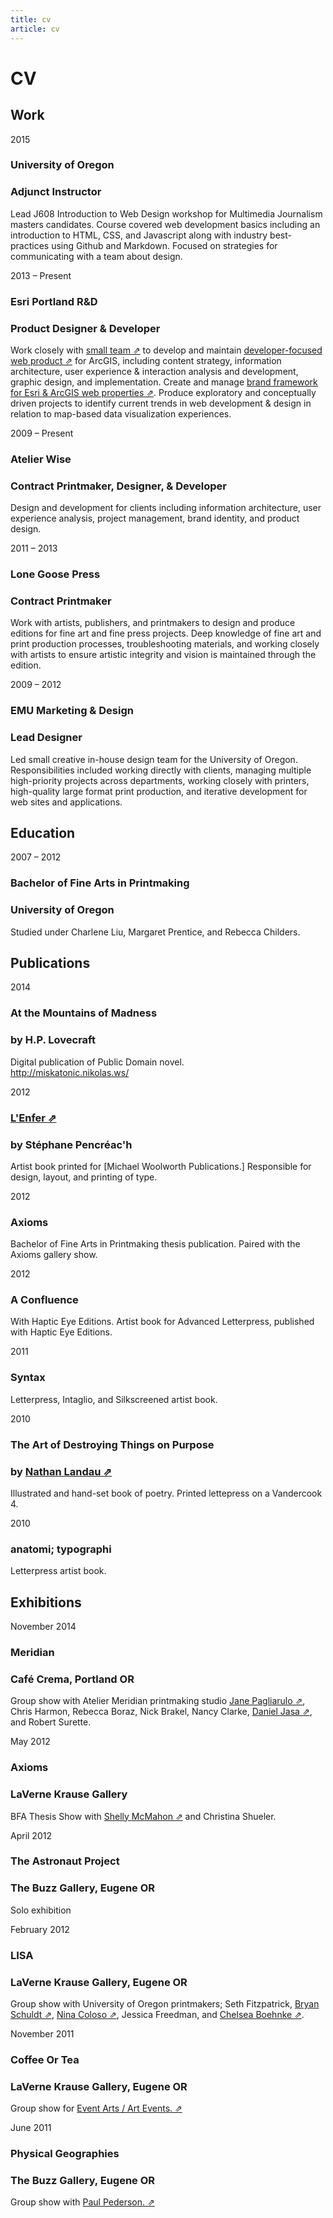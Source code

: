 ```yaml
---
title: cv
article: cv
---
```


# CV

## Work

<date>2015</date>
### University of Oregon
### Adjunct Instructor

Lead J608 Introduction to Web Design workshop for Multimedia Journalism masters candidates. Course covered web development basics including an introduction to HTML, CSS, and Javascript along with industry best-practices using Github and Markdown. Focused on strategies for communicating with a team about design.


<date>2013 – Present</date>
### Esri Portland R&D
### Product Designer & Developer

Work closely with [small team ⇗](http://pdx.esri.com/) to develop and maintain [developer-focused web product ⇗](https://developers.arcgis.com/en/) for ArcGIS, including content strategy, information architecture, user experience & interaction analysis and development, graphic design, and implementation. Create and manage [brand framework for Esri & ArcGIS web properties ⇗](http://esri.github.io/calcite-web/). Produce exploratory and conceptually driven projects to identify current trends in web development & design in relation to map-based data visualization experiences.


<date>2009 – Present</date>
### Atelier Wise
### Contract Printmaker, Designer, & Developer

Design and development for clients including information architecture, user experience analysis, project management, brand identity, and product design.

<date>2011 – 2013</date>
### Lone Goose Press
### Contract Printmaker

Work with artists, publishers, and printmakers to design and produce editions for fine art and fine press projects. Deep knowledge of fine art and print production processes, troubleshooting materials, and working closely with artists to ensure artistic integrity and vision is maintained through the edition.


<date>2009 – 2012</date>
### EMU Marketing & Design
### Lead Designer

Led small creative in-house design team for the University of Oregon. Responsibilities included working directly with clients, managing multiple high-priority projects across departments, working closely with printers, high-quality large format print production, and iterative development for web sites and applications.


## Education

<date>2007 – 2012</date>
### Bachelor of Fine Arts in Printmaking
### University of Oregon
Studied under Charlene Liu, Margaret Prentice, and Rebecca Childers.


## Publications

<date>2014</date>
### At the Mountains of Madness
### by H.P. Lovecraft

Digital publication of Public Domain novel. <br />
http://miskatonic.nikolas.ws/

<date>2012</date>
### [L'Enfer ⇗](http://www.michaelwoolworth.com/books/lenfer)
### by Stéphane Pencréac'h
Artist book printed for [Michael Woolworth Publications.] Responsible for design, layout, and printing of type.<br />



<date>2012</date>
### Axioms
Bachelor of Fine Arts in Printmaking thesis publication. Paired with the Axioms gallery show.


<date>2012</date>
### A Confluence
With Haptic Eye Editions. Artist book for Advanced Letterpress, published with Haptic Eye Editions.


<date>2011</date>
### Syntax
Letterpress, Intaglio, and Silkscreened artist book.


<date>2010</date>
### The Art of Destroying Things on Purpose
### by [Nathan Landau ⇗](http://nathanlandau.com/)
Illustrated and hand-set book of poetry. Printed lettepress on a Vandercook 4.


<date>2010</date>
### anatomi; typographi
Letterpress artist book.


## Exhibitions

<date>November 2014</date>
### Meridian
### Café Crema, Portland OR

Group show with Atelier Meridian printmaking studio
[Jane Pagliarulo ⇗](http://www.ateliermeridian.com/teachers.html), Chris Harmon, Rebecca Boraz, Nick Brakel, Nancy Clarke, [Daniel Jasa ⇗](http://danieljasa.com/home.html), and Robert Surette.


<date>May 2012</date>
### Axioms
### LaVerne Krause Gallery

BFA Thesis Show with [Shelly McMahon ⇗](http://www.shellymcmahon.com/) and Christina Shueler.


<date>April 2012</date>
### The Astronaut Project
### The Buzz Gallery, Eugene OR

Solo exhibition


<date>February 2012</date>
### LISA
### LaVerne Krause Gallery, Eugene OR

Group show with University of Oregon printmakers; Seth Fitzpatrick, [Bryan Schuldt ⇗](https://dribbble.com/btschuldt), [Nina Coloso ⇗](http://ncoloso.tumblr.com/), Jessica Freedman, and [Chelsea Boehnke ⇗](http://www.cboehnke.com/).


<date>November 2011</date>
### Coffee Or Tea
### LaVerne Krause Gallery, Eugene OR

Group show for [Event Arts / Art Events. ⇗](http://eventarts.tumblr.com/)



<date>June 2011</date>
### Physical Geographies
### The Buzz Gallery, Eugene OR

Group show with [Paul Pederson. ⇗](http://paulcpederson.com/)

